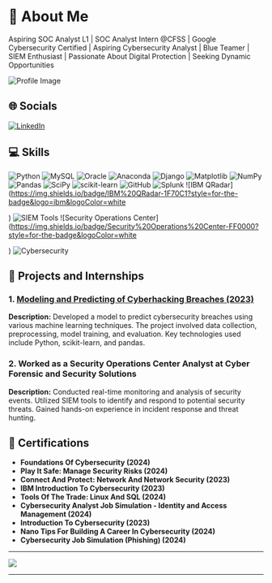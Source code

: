 # 💫 About Me

Aspiring SOC Analyst L1 | SOC Analyst Intern @CFSS | Google Cybersecurity Certified | Aspiring Cybersecurity Analyst | Blue Teamer | SIEM Enthusiast | Passionate About Digital Protection | Seeking Dynamic Opportunities

![Profile Image](https://encrypted-tbn0.gstatic.com/images?q=tbn:ANd9GcQazB3eOQyvId4h7ejfd_2cIG9WUCjo-mhY4WnSYwBFhg&s)

## 🌐 Socials

[![LinkedIn](https://img.shields.io/badge/LinkedIn-%230077B5.svg?logo=linkedin&logoColor=white)](https://www.linkedin.com/in/byashwanth07-soc-analyst-l1/)

## 💻 Skills

![Python](https://img.shields.io/badge/Python-3670A0?style=for-the-badge&logo=python&logoColor=ffdd54)
![MySQL](https://img.shields.io/badge/MySQL-4479A1?style=for-the-badge&logo=mysql&logoColor=white)
![Oracle](https://img.shields.io/badge/Oracle-F80000?style=for-the-badge&logo=oracle&logoColor=white)
![Anaconda](https://img.shields.io/badge/Anaconda-44A833?style=for-the-badge&logo=anaconda&logoColor=white)
![Django](https://img.shields.io/badge/Django-092E20?style=for-the-badge&logo=django&logoColor=white)
![Matplotlib](https://img.shields.io/badge/Matplotlib-ffffff?style=for-the-badge&logo=Matplotlib&logoColor=black)
![NumPy](https://img.shields.io/badge/NumPy-013243?style=for-the-badge&logo=numpy&logoColor=white)
![Pandas](https://img.shields.io/badge/Pandas-150458?style=for-the-badge&logo=pandas&logoColor=white)
![SciPy](https://img.shields.io/badge/SciPy-0C55A5?style=for-the-badge&logo=scipy&logoColor=white)
![scikit-learn](https://img.shields.io/badge/scikit--learn-F7931E?style=for-the-badge&logo=scikit-learn&logoColor=white)
![GitHub](https://img.shields.io/badge/GitHub-121011?style=for-the-badge&logo=github&logoColor=white)
![Splunk](https://img.shields.io/badge/Splunk-000000?style=for-the-badge&logo=splunk&logoColor=white)
![IBM QRadar](https://img.shields.io/badge/IBM%20QRadar-1F70C1?style=for-the-badge&logo=ibm&logoColor=white

)
![SIEM Tools](https://img.shields.io/badge/SIEM%20Tools-FF6F00?style=for-the-badge&logoColor=white)
![Security Operations Center](https://img.shields.io/badge/Security%20Operations%20Center-FF0000?style=for-the-badge&logoColor=white

)
![Cybersecurity](https://img.shields.io/badge/Cybersecurity-007ACC?style=for-the-badge&logoColor=white)

## 🚀 Projects and Internships

### 1. [Modeling and Predicting of Cyberhacking Breaches (2023)](https://github.com/Yashwanthgoud/Project1)
**Description:** Developed a model to predict cybersecurity breaches using various machine learning techniques. The project involved data collection, preprocessing, model training, and evaluation. Key technologies used include Python, scikit-learn, and pandas.

### 2. Worked as a Security Operations Center Analyst at Cyber Forensic and Security Solutions
**Description:** Conducted real-time monitoring and analysis of security events. Utilized SIEM tools to identify and respond to potential security threats. Gained hands-on experience in incident response and threat hunting.

## 📜 Certifications

- **Foundations Of Cybersecurity (2024)**
- **Play It Safe: Manage Security Risks (2024)**
- **Connect And Protect: Network And Network Security (2023)**
- **IBM Introduction To Cybersecurity (2023)**
- **Tools Of The Trade: Linux And SQL (2024)**
- **Cybersecurity Analyst Job Simulation - Identity and Access Management (2024)**
- **Introduction To Cybersecurity (2023)**
- **Nano Tips For Building A Career In Cybersecurity (2024)**
- **Cybersecurity Job Simulation (Phishing) (2024)**

---

[![](https://visitcount.itsvg.in/api?id=Yashwanthgoud&icon=5&color=12)](https://visitcount.itsvg.in)

---




